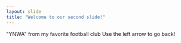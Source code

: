 ```yaml
---
layout: slide
title: "Welcome to our second slide!"
---
```

"YNWA" from my favorite football club
Use the left arrow to go back!

